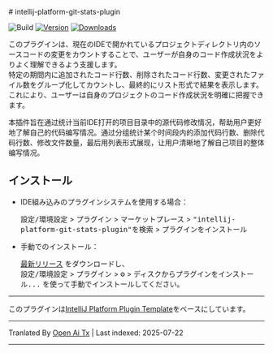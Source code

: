 <translate-content># intellij-platform-git-stats-plugin

![Build](https://github.com/zhensherlock/intellij-platform-git-stats-plugin/workflows/Build/badge.svg)
[![Version](https://img.shields.io/jetbrains/plugin/v/com.huayi.intellijplatform.gitstats.svg)](https://plugins.jetbrains.com/plugin/com.huayi.intellijplatform.gitstats)
[![Downloads](https://img.shields.io/jetbrains/plugin/d/com.huayi.intellijplatform.gitstats.svg)](https://plugins.jetbrains.com/plugin/com.huayi.intellijplatform.gitstats)

[//]: # (## Template ToDo list)

[//]: # (- [x] Create a new [IntelliJ Platform Plugin Template][template] project.)

[//]: # (- [ ] Get familiar with the [template documentation][template].)

[//]: # (- [ ] Adjust the [pluginGroup]&#40;./gradle.properties&#41;, [plugin ID]&#40;./src/main/resources/META-INF/plugin.xml&#41; and [sources package]&#40;./src/main/kotlin&#41;.)

[//]: # (- [ ] Adjust the plugin description in `README` &#40;see [Tips][docs:plugin-description]&#41;)

[//]: # (- [ ] Review the [Legal Agreements]&#40;https://plugins.jetbrains.com/docs/marketplace/legal-agreements.html?from=IJPluginTemplate&#41;.)

[//]: # (- [ ] [Publish a plugin manually]&#40;https://plugins.jetbrains.com/docs/intellij/publishing-plugin.html?from=IJPluginTemplate&#41; for the first time.)

[//]: # (- [ ] Set the `PLUGIN_ID` in the above README badges.)

[//]: # (- [ ] Set the [Plugin Signing]&#40;https://plugins.jetbrains.com/docs/intellij/plugin-signing.html?from=IJPluginTemplate&#41; related [secrets]&#40;https://github.com/JetBrains/intellij-platform-plugin-template#environment-variables&#41;.)

[//]: # (- [ ] Set the [Deployment Token]&#40;https://plugins.jetbrains.com/docs/marketplace/plugin-upload.html?from=IJPluginTemplate&#41;.)

[//]: # (- [ ] Click the <kbd>Watch</kbd> button on the top of the [IntelliJ Platform Plugin Template][template] to be notified about releases containing new features and fixes.)

<!-- Plugin description -->
このプラグインは、現在のIDEで開かれているプロジェクトディレクトリ内のソースコードの変更をカウントすることで、ユーザーが自身のコード作成状況をよりよく理解できるよう支援します。  
特定の期間内に追加されたコード行数、削除されたコード行数、変更されたファイル数をグループ化してカウントし、最終的にリスト形式で結果を表示します。  
これにより、ユーザーは自身のプロジェクトのコード作成状況を明確に把握できます。

本插件旨在通过统计当前IDE打开的项目目录中的源代码修改情况，帮助用户更好地了解自己的代码编写情况。通过分组统计某个时间段内的添加代码行数、删除代码行数、修改文件数量，最后用列表形式展现，让用户清晰地了解自己项目的整体编写情况。
<!-- Plugin description end -->

## インストール

- IDE組み込みのプラグインシステムを使用する場合：
  
  <kbd>設定/環境設定</kbd> > <kbd>プラグイン</kbd> > <kbd>マーケットプレース</kbd> > <kbd>"intellij-platform-git-stats-plugin"を検索</kbd> >
  <kbd>プラグインをインストール</kbd>
  
- 手動でのインストール：

  [最新リリース](https://github.com/zhensherlock/intellij-platform-git-stats-plugin/releases/latest) をダウンロードし、  
  <kbd>設定/環境設定</kbd> > <kbd>プラグイン</kbd> > <kbd>⚙️</kbd> > <kbd>ディスクからプラグインをインストール...</kbd> を使って手動でインストールしてください。


---
このプラグインは[IntelliJ Platform Plugin Template][template]をベースにしています。

[template]: https://github.com/JetBrains/intellij-platform-plugin-template
[docs:plugin-description]: https://plugins.jetbrains.com/docs/intellij/plugin-user-experience.html#plugin-description-and-presentation</translate-content>

---

Tranlated By [Open Ai Tx](https://github.com/OpenAiTx/OpenAiTx) | Last indexed: 2025-07-22

---